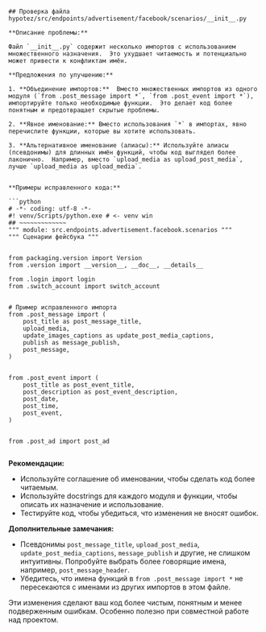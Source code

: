 ```
## Проверка файла hypotez/src/endpoints/advertisement/facebook/scenarios/__init__.py

**Описание проблемы:**

Файл `__init__.py` содержит несколько импортов с использованием множественного назначения.  Это ухудшает читаемость и потенциально может привести к конфликтам имён.

**Предложения по улучшению:**

1. **Объединение импортов:**  Вместо множественных импортов из одного модуля (`from .post_message import *`, `from .post_event import *`), импортируйте только необходимые функции.  Это делает код более понятным и предотвращает скрытые проблемы.

2. **Явное именование:** Вместо использования `*` в импортах, явно перечислите функции, которые вы хотите использовать.

3. **Альтернативное именование (алиасы):** Используйте алиасы (псевдонимы) для длинных имён функций, чтобы код выглядел более лаконично.  Например, вместо `upload_media as upload_post_media`, лучше `upload_media as upload_media`.


**Примеры исправленного кода:**

```python
# -*- coding: utf-8 -*-
#! venv/Scripts/python.exe # <- venv win
## ~~~~~~~~~~~~~
""" module: src.endpoints.advertisement.facebook.scenarios """
""" Сценарии фейсбука """


from packaging.version import Version
from .version import __version__, __doc__, __details__

from .login import login
from .switch_account import switch_account


# Пример исправленного импорта
from .post_message import (
    post_title as post_message_title,
    upload_media,
    update_images_captions as update_post_media_captions,
    publish as message_publish,
    post_message,
)


from .post_event import (
    post_title as post_event_title,
    post_description as post_event_description,
    post_date,
    post_time,
    post_event,
)


from .post_ad import post_ad


```

**Рекомендации:**

* Используйте соглашение об именовании, чтобы сделать код более читаемым.
* Используйте docstrings для каждого модуля и функции, чтобы описать их назначение и использование.
* Тестируйте код, чтобы убедиться, что изменения не вносят ошибок.


**Дополнительные замечания:**

* Псевдонимы `post_message_title`, `upload_post_media`, `update_post_media_captions`, `message_publish` и другие, не слишком интуитивны.  Попробуйте выбрать более говорящие имена, например, `post_message_header`.
* Убедитесь, что имена функций в `from .post_message import *` не пересекаются с именами из других импортов в этом файле.



Эти изменения сделают ваш код более чистым, понятным и менее подверженным ошибкам.  Особенно полезно при совместной работе над проектом.
